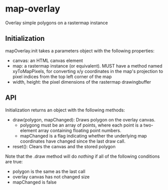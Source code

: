 # map-overlay

Overlay simple polygons on a rastermap instance

## Initialization
mapOverlay.init takes a parameters object with the following properties:
- canvas: an HTML canvas element
- map: a rastermap instance (or equivalent). MUST have a method named
  xyToMapPixels, for converting x/y coordinates in the map's projection to
  pixel indices from the top left corner of the map
- width, height: the pixel dimensions of the rastermap drawingbuffer

## API
Initialization returns an object with the following methods:
- draw(polygon, mapChanged): Draws polygon on the overlay canvas.
  - polygong must be an array of points, where each point is a two-element
    array containing floating point numbers.
  - mapChanged is a flag indicating whether the underlying map coordinates
    have changed since the last draw call.
- reset(): Clears the canvas and the stored polygon

Note that the .draw method will do *nothing* if all of the following conditions
are true:
- polygon is the same as the last call
- overlay canvas has not changed size
- mapChanged is false
